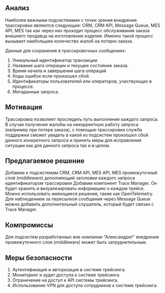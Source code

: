 ## Анализ

Наиболее важными подсистемами с точки зрения внедрения трассировки являются следующие: CRM, CRM API, Message Queue, MES API, MES так как через них проходит процесс обслуживания заказа внешнего продавца на изготовление изделия. Именно такой процесс вызывает наибольшее количество жалоб на потерю заказа. 

Данные для сохранения в трассировочных сообщениях:
1. Уникальный идентификатор транзакции
2. Название шага операции и текущее состояние заказа.
3. Время начала и завершения шага операций
4. Коды ошибок если произошел сбой.
5. Идентификаторы пользователей или операторов, участвующих в процессе.
6. Метаданные запроса.


## Мотивация

Трассировка позволяет проследить путь выполнения каждого запроса. В случае получения жалобы на некорректную работу запроса (например при потере заказа), с помощью трассировки служба поддержки сможет увидеть в какой из подсистем произошел сбой данного конкретного запроса и принять меры для исправления ситуации как для данного запроса так и в целом.

## Предлагаемое решение

Добавим к подсистемам CRM, CRM API, MES API, MES промежуточный слой (middleware) дополняющий заголовки каждого запроса идентификатором трассировки
Добавим компонент Trace Manager. Он будет хранить и визуализировать информацию о каждом трейсе. Можно использовать имеющиеся решения, такие как OpenTelemetry. Для наблюдением за пересылкой сообщения через Message Queue можно добавить дополнительный слушатель, который будет связан с Trace Manager.

## Компромиссы

Для подсистем разработанных вне компании "Александрит" внедрение промежуточного слоя (middleware) может быть затруднительным.

## Меры безопасности

1. Аутентификация и авторизация в системе трейсинга.
2. Мониторинг и аудит доступа к системе трейсинга.
3. Ограничение на доступ к API системы трейсинга.
4. Использование VPN для доступа сотрудников к системе трейсинга.